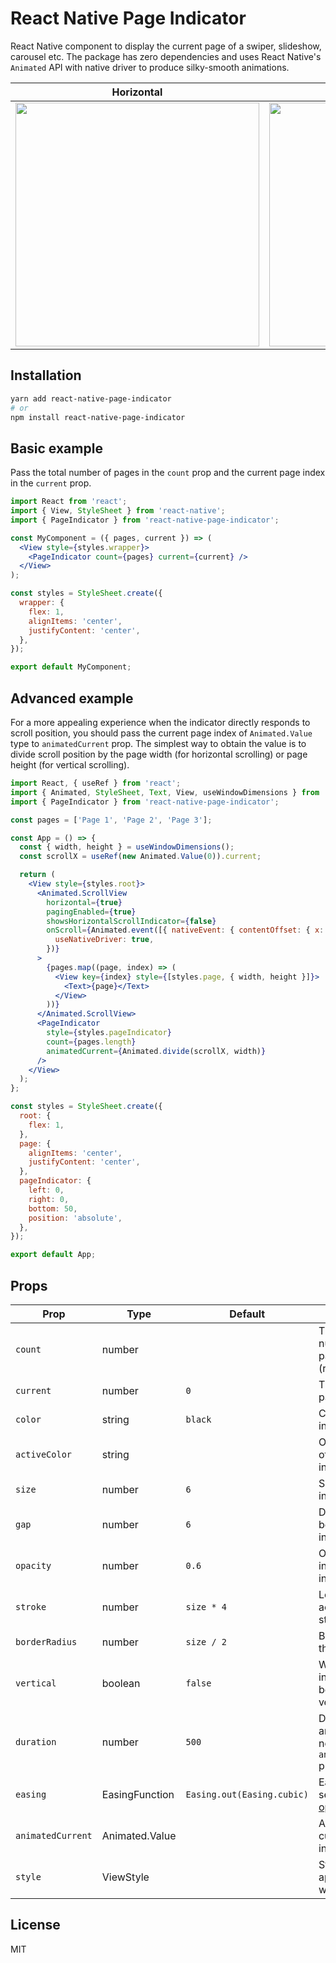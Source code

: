 # React Native Page Indicator

React Native component to display the current page of a swiper, slideshow, carousel etc. The package has zero dependencies and uses React Native's `Animated` API with native driver to produce silky-smooth animations.

Horizontal | Vertical
---|---
<img width="390" src="https://user-images.githubusercontent.com/4656448/233733811-9d602089-9f55-403f-b51e-916785c15837.gif"> | <img width="390" src="https://user-images.githubusercontent.com/4656448/233733820-11baaa88-a752-49ce-b64e-27d82eb9bcb7.gif">


## Installation

```sh
yarn add react-native-page-indicator
# or
npm install react-native-page-indicator
```

## Basic example

Pass the total number of pages in the `count` prop and the current page index in the `current` prop.

```jsx
import React from 'react';
import { View, StyleSheet } from 'react-native';
import { PageIndicator } from 'react-native-page-indicator';

const MyComponent = ({ pages, current }) => (
  <View style={styles.wrapper}>
    <PageIndicator count={pages} current={current} />
  </View>
);

const styles = StyleSheet.create({
  wrapper: {
    flex: 1,
    alignItems: 'center',
    justifyContent: 'center',
  },
});

export default MyComponent;
```

## Advanced example

For a more appealing experience when the indicator directly responds to scroll position, you should pass the current page index of `Animated.Value` type to `animatedCurrent` prop. The simplest way to obtain the value is to divide scroll position by the page width (for horizontal scrolling) or page height (for vertical scrolling).

```jsx
import React, { useRef } from 'react';
import { Animated, StyleSheet, Text, View, useWindowDimensions } from 'react-native';
import { PageIndicator } from 'react-native-page-indicator';

const pages = ['Page 1', 'Page 2', 'Page 3'];

const App = () => {
  const { width, height } = useWindowDimensions();
  const scrollX = useRef(new Animated.Value(0)).current;

  return (
    <View style={styles.root}>
      <Animated.ScrollView
        horizontal={true}
        pagingEnabled={true}
        showsHorizontalScrollIndicator={false}
        onScroll={Animated.event([{ nativeEvent: { contentOffset: { x: scrollX } } }], {
          useNativeDriver: true,
        })}
      >
        {pages.map((page, index) => (
          <View key={index} style={[styles.page, { width, height }]}>
            <Text>{page}</Text>
          </View>
        ))}
      </Animated.ScrollView>
      <PageIndicator
        style={styles.pageIndicator}
        count={pages.length}
        animatedCurrent={Animated.divide(scrollX, width)}
      />
    </View>
  );
};

const styles = StyleSheet.create({
  root: {
    flex: 1,
  },
  page: {
    alignItems: 'center',
    justifyContent: 'center',
  },
  pageIndicator: {
    left: 0,
    right: 0,
    bottom: 50,
    position: 'absolute',
  },
});

export default App;
```

## Props

Prop | Type | Default | Description
---|---|---|---
`count` | number | | The total number of pages (required)
`current` | number | `0` | The current page index
`color` | string | `black` | Color of the indicators
`activeColor` | string | | Optional color of the active indicator
`size` | number | `6` | Size of the indicators
`gap` | number | `6` | Distance between the indicators
`opacity` | number | `0.6` | Opacity of inactive indicators
`stroke` | number | `size * 4` | Length of the active indicator stroke
`borderRadius` | number | `size / 2` | Border radius of the indicators
`vertical` | boolean | `false` | When `true` the indicators will be stacked vertically
`duration` | number | `500` | Duration of the animation (has no effect when `animatedCurrent` provided)
`easing` | EasingFunction | `Easing.out(Easing.cubic)` | Easing function, see [available options](https://reactnative.dev/docs/easing)
`animatedCurrent` | Animated.Value | | Animated current page index
`style`| ViewStyle | | Style object applied to the wrapping View

## License

MIT